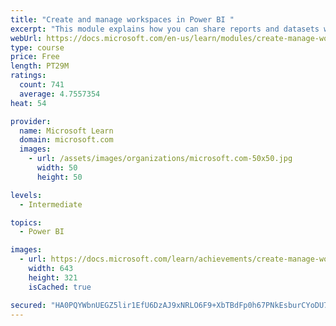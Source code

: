 ```yaml
---
title: "Create and manage workspaces in Power BI "
excerpt: "This module explains how you can share reports and datasets with your users and how to create a deployment strategy that makes sense for you and your organization. Furthermore, you will learn about data lineage in Microsoft Power BI."
webUrl: https://docs.microsoft.com/en-us/learn/modules/create-manage-workspaces-power-bi/
type: course
price: Free
length: PT29M
ratings:
  count: 741
  average: 4.7557354
heat: 54

provider:
  name: Microsoft Learn
  domain: microsoft.com
  images:
    - url: /assets/images/organizations/microsoft.com-50x50.jpg
      width: 50
      height: 50

levels:
  - Intermediate

topics:
  - Power BI

images:
  - url: https://docs.microsoft.com/learn/achievements/create-manage-workspaces-power-bi-social.png
    width: 643
    height: 321
    isCached: true

secured: "HA0PQYWbnUEGZ5lir1EfU6DzAJ9xNRLO6F9+XbTBdFp0h67PNkEsburCYoDU7lqHG3vId73dkD5RXcl1b1Fp46coNl6vhobsrBHFCf0JDBTqmGuIJbKmsU6DrK+NEZW3EkSJWmDDqeboPouu4GhO5eONcsrUQILChd4cM5InerWu7jD6dT2F4tu102KNQv6gW+PwCCBdofnLNDJ9sVTqXFCn1KfY6jCbUdjnvko8eATz+PVOPEPfYgMHQUg7EW/DObe4brLkBYoULxzHD/yi9t6667/qEmNliRPi9zUtaosiuI6TFERTDHiRX9B4HESgMt9p6PcrxhtOZcAqeVuXqgPPJ0Mxk0qbHyitqW072hB2CRpu5PUMUniibbGteBlDV+jNgUbN4NMIeTlUOXVkkBex6ZiAJroyPee81jxGsWs=;z7wZjrAUcqsY6/oL3kadrw=="
---
```


